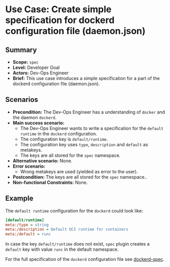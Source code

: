 # Use Case: Create simple specification for dockerd configuration file (daemon.json)

## Summary

- **Scope:** `spec`
- **Level:** Developer Goal
- **Actors:** Dev-Ops Engineer
- **Brief:** This use case introduces a simple specification for a part of the dockerd configuration file (daemon.json).

## Scenarios

- **Precondition:** The Dev-Ops Engineer has a understanding of `docker` and the daemon `dockerd`.
- **Main success scenario:**
  - The Dev-Ops Engineer wants to write a specification for the `default runtime` in the `dockerd` configuration.
  - The configuration key is `default/runtime`.
  - The configuration key uses `type`, `description` and `default` as metakeys.
  - The keys are all stored for the `spec` namespace.
- **Alternative scenario:** None.
- **Error scenario:**
  - Wrong metakeys are used (yielded as error to the user).
- **Postcondition:** The keys are all stored for the `spec` namespace..
- **Non-functional Constraints:** None.

## Example

The `default runtime` configuration for the `dockerd` could look like:

```ini
[default/runtime]
meta:/type = string
meta:/description = Default OCI runtime for containers
meta:/default = runc
```

In case the key `default/runtime` does not exist, `spec` plugin creates a `default` key with value `runc` in the default namespace.

For the full specification of the `dockerd` configuration file see [dockerd-spec](dockerd.spec).
